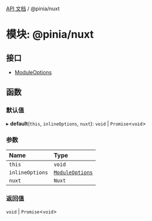 <TranslateComponent/>

[API 文档](./../) / @pinia/nuxt

# 模块: @pinia/nuxt

## 接口

* [ModuleOptions](./../interfaces/pinia_nuxt.ModuleOptions.html)

## 函数

### 默认值

▸ **default**(`this`, `inlineOptions`, `nuxt`): `void` | `Promise`<`void`\>

### 参数

| Name            | Type                                                             | 
|:----------------|:-----------------------------------------------------------------|
| `this`          | `void`                                                           |
| `inlineOptions` | [`ModuleOptions`](./../interfaces/pinia_nuxt.ModuleOptions.html) |
| `nuxt`          | `Nuxt`                                                           |


### 返回值

`void` | `Promise`<`void`\>